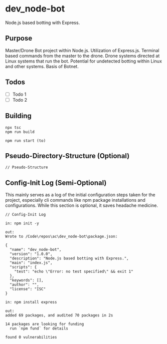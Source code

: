 # dev_node-bot

Node.js based botting with Express.

## Purpose

Master/Drone Bot project within Node.js. Utilization of Express.js. Terminal based commands from the master to the drone. Drone systems directed at Linux systems that run the bot. Potential for undetected botting within Linux and other systems. Basis of Botnet.

## Todos

- [ ] Todo 1
- [ ] Todo 2

## Building

```
npx tsc
npm run build

npm run start (to)

```

## Pseudo-Directory-Structure (Optional)

```
// Pseudo-Structure
```

## Config-Init Log (Semi-Optional)

This mainly serves as a log of the initial configuration steps taken for the project, especially cli commands like npm package installations and configurations. While this section is optional, it saves headache medicine.

```
// Config-Init Log

in: npm init -y

out: 
Wrote to /Code\repos\ac\dev_node-bot\package.json:

{
  "name": "dev_node-bot",
  "version": "1.0.0",
  "description": "Node.js based botting with Express.",
  "main": "index.js",
  "scripts": {
    "test": "echo \"Error: no test specified\" && exit 1"
  },
  "keywords": [],
  "author": "",
  "license": "ISC"
}

in: npm install express

out: 
added 69 packages, and audited 70 packages in 2s

14 packages are looking for funding
  run `npm fund` for details

found 0 vulnerabilities

```